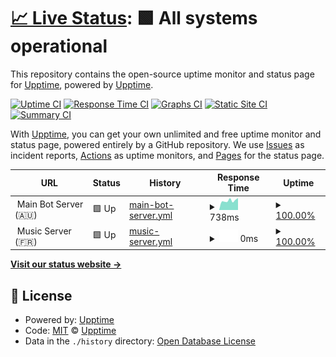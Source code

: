 # [📈 Live Status](https://discord.pshar.ma): <!--live status--> **🟩 All systems operational**

This repository contains the open-source uptime monitor and status page for [Upptime](https://upptime.js.org), powered by [Upptime](https://github.com/upptime/upptime).

[![Uptime CI](https://github.com/psharma04/discord-bot-monitor/workflows/Uptime%20CI/badge.svg)](https://github.com/psharma04/discord-bot-monitor/actions?query=workflow%3A%22Uptime+CI%22)
[![Response Time CI](https://github.com/psharma04/discord-bot-monitor/workflows/Response%20Time%20CI/badge.svg)](https://github.com/psharma04/discord-bot-monitor/actions?query=workflow%3A%22Response+Time+CI%22)
[![Graphs CI](https://github.com/psharma04/discord-bot-monitor/workflows/Graphs%20CI/badge.svg)](https://github.com/psharma04/discord-bot-monitor/actions?query=workflow%3A%22Graphs+CI%22)
[![Static Site CI](https://github.com/psharma04/discord-bot-monitor/workflows/Static%20Site%20CI/badge.svg)](https://github.com/psharma04/discord-bot-monitor/actions?query=workflow%3A%22Static+Site+CI%22)
[![Summary CI](https://github.com/psharma04/discord-bot-monitor/workflows/Summary%20CI/badge.svg)](https://github.com/psharma04/discord-bot-monitor/actions?query=workflow%3A%22Summary+CI%22)

With [Upptime](https://upptime.js.org), you can get your own unlimited and free uptime monitor and status page, powered entirely by a GitHub repository. We use [Issues](https://github.com/upptime/upptime/issues) as incident reports, [Actions](https://github.com/psharma04/discord-bot-monitor/actions) as uptime monitors, and [Pages](https://discord.pshar.ma) for the status page.

<!--start: status pages-->
<!-- This summary is generated by Upptime (https://github.com/upptime/upptime) -->
<!-- Do not edit this manually, your changes will be overwritten -->
<!-- prettier-ignore -->
| URL | Status | History | Response Time | Uptime |
| --- | ------ | ------- | ------------- | ------ |
| <img alt="" src="https://cdn.statically.io/img/raw.githubusercontent.com/f=auto/psharma04/image-repo/main/uploads/robot_1f916.png" height="13"> Main Bot Server (🇦🇺) | 🟩 Up | [main-bot-server.yml](https://github.com/psharma04/discord-bot-monitor/commits/HEAD/history/main-bot-server.yml) | <details><summary><img alt="Response time graph" src="./graphs/main-bot-server/response-time-week.png" height="20"> 738ms</summary><br><a href="https://discord.pshar.ma/history/main-bot-server"><img alt="Response time 726" src="https://img.shields.io/endpoint?url=https%3A%2F%2Fraw.githubusercontent.com%2Fpsharma04%2Fdiscord-bot-monitor%2FHEAD%2Fapi%2Fmain-bot-server%2Fresponse-time.json"></a><br><a href="https://discord.pshar.ma/history/main-bot-server"><img alt="24-hour response time 614" src="https://img.shields.io/endpoint?url=https%3A%2F%2Fraw.githubusercontent.com%2Fpsharma04%2Fdiscord-bot-monitor%2FHEAD%2Fapi%2Fmain-bot-server%2Fresponse-time-day.json"></a><br><a href="https://discord.pshar.ma/history/main-bot-server"><img alt="7-day response time 738" src="https://img.shields.io/endpoint?url=https%3A%2F%2Fraw.githubusercontent.com%2Fpsharma04%2Fdiscord-bot-monitor%2FHEAD%2Fapi%2Fmain-bot-server%2Fresponse-time-week.json"></a><br><a href="https://discord.pshar.ma/history/main-bot-server"><img alt="30-day response time 725" src="https://img.shields.io/endpoint?url=https%3A%2F%2Fraw.githubusercontent.com%2Fpsharma04%2Fdiscord-bot-monitor%2FHEAD%2Fapi%2Fmain-bot-server%2Fresponse-time-month.json"></a><br><a href="https://discord.pshar.ma/history/main-bot-server"><img alt="1-year response time 726" src="https://img.shields.io/endpoint?url=https%3A%2F%2Fraw.githubusercontent.com%2Fpsharma04%2Fdiscord-bot-monitor%2FHEAD%2Fapi%2Fmain-bot-server%2Fresponse-time-year.json"></a></details> | <details><summary><a href="https://discord.pshar.ma/history/main-bot-server">100.00%</a></summary><a href="https://discord.pshar.ma/history/main-bot-server"><img alt="All-time uptime 99.98%" src="https://img.shields.io/endpoint?url=https%3A%2F%2Fraw.githubusercontent.com%2Fpsharma04%2Fdiscord-bot-monitor%2FHEAD%2Fapi%2Fmain-bot-server%2Fuptime.json"></a><br><a href="https://discord.pshar.ma/history/main-bot-server"><img alt="24-hour uptime 100.00%" src="https://img.shields.io/endpoint?url=https%3A%2F%2Fraw.githubusercontent.com%2Fpsharma04%2Fdiscord-bot-monitor%2FHEAD%2Fapi%2Fmain-bot-server%2Fuptime-day.json"></a><br><a href="https://discord.pshar.ma/history/main-bot-server"><img alt="7-day uptime 100.00%" src="https://img.shields.io/endpoint?url=https%3A%2F%2Fraw.githubusercontent.com%2Fpsharma04%2Fdiscord-bot-monitor%2FHEAD%2Fapi%2Fmain-bot-server%2Fuptime-week.json"></a><br><a href="https://discord.pshar.ma/history/main-bot-server"><img alt="30-day uptime 99.96%" src="https://img.shields.io/endpoint?url=https%3A%2F%2Fraw.githubusercontent.com%2Fpsharma04%2Fdiscord-bot-monitor%2FHEAD%2Fapi%2Fmain-bot-server%2Fuptime-month.json"></a><br><a href="https://discord.pshar.ma/history/main-bot-server"><img alt="1-year uptime 99.98%" src="https://img.shields.io/endpoint?url=https%3A%2F%2Fraw.githubusercontent.com%2Fpsharma04%2Fdiscord-bot-monitor%2FHEAD%2Fapi%2Fmain-bot-server%2Fuptime-year.json"></a></details>
| <img alt="" src="https://cdn.statically.io/img/raw.githubusercontent.com/f=auto/psharma04/image-repo/main/uploads/musical-note_1f3b5.png" height="13"> Music Server (🇫🇷) | 🟩 Up | [music-server.yml](https://github.com/psharma04/discord-bot-monitor/commits/HEAD/history/music-server.yml) | <details><summary><img alt="Response time graph" src="./graphs/music-server/response-time-week.png" height="20"> 0ms</summary><br><a href="https://discord.pshar.ma/history/music-server"><img alt="Response time 95" src="https://img.shields.io/endpoint?url=https%3A%2F%2Fraw.githubusercontent.com%2Fpsharma04%2Fdiscord-bot-monitor%2FHEAD%2Fapi%2Fmusic-server%2Fresponse-time.json"></a><br><a href="https://discord.pshar.ma/history/music-server"><img alt="24-hour response time 0" src="https://img.shields.io/endpoint?url=https%3A%2F%2Fraw.githubusercontent.com%2Fpsharma04%2Fdiscord-bot-monitor%2FHEAD%2Fapi%2Fmusic-server%2Fresponse-time-day.json"></a><br><a href="https://discord.pshar.ma/history/music-server"><img alt="7-day response time 0" src="https://img.shields.io/endpoint?url=https%3A%2F%2Fraw.githubusercontent.com%2Fpsharma04%2Fdiscord-bot-monitor%2FHEAD%2Fapi%2Fmusic-server%2Fresponse-time-week.json"></a><br><a href="https://discord.pshar.ma/history/music-server"><img alt="30-day response time 0" src="https://img.shields.io/endpoint?url=https%3A%2F%2Fraw.githubusercontent.com%2Fpsharma04%2Fdiscord-bot-monitor%2FHEAD%2Fapi%2Fmusic-server%2Fresponse-time-month.json"></a><br><a href="https://discord.pshar.ma/history/music-server"><img alt="1-year response time 95" src="https://img.shields.io/endpoint?url=https%3A%2F%2Fraw.githubusercontent.com%2Fpsharma04%2Fdiscord-bot-monitor%2FHEAD%2Fapi%2Fmusic-server%2Fresponse-time-year.json"></a></details> | <details><summary><a href="https://discord.pshar.ma/history/music-server">100.00%</a></summary><a href="https://discord.pshar.ma/history/music-server"><img alt="All-time uptime 100.00%" src="https://img.shields.io/endpoint?url=https%3A%2F%2Fraw.githubusercontent.com%2Fpsharma04%2Fdiscord-bot-monitor%2FHEAD%2Fapi%2Fmusic-server%2Fuptime.json"></a><br><a href="https://discord.pshar.ma/history/music-server"><img alt="24-hour uptime 100.00%" src="https://img.shields.io/endpoint?url=https%3A%2F%2Fraw.githubusercontent.com%2Fpsharma04%2Fdiscord-bot-monitor%2FHEAD%2Fapi%2Fmusic-server%2Fuptime-day.json"></a><br><a href="https://discord.pshar.ma/history/music-server"><img alt="7-day uptime 100.00%" src="https://img.shields.io/endpoint?url=https%3A%2F%2Fraw.githubusercontent.com%2Fpsharma04%2Fdiscord-bot-monitor%2FHEAD%2Fapi%2Fmusic-server%2Fuptime-week.json"></a><br><a href="https://discord.pshar.ma/history/music-server"><img alt="30-day uptime 100.00%" src="https://img.shields.io/endpoint?url=https%3A%2F%2Fraw.githubusercontent.com%2Fpsharma04%2Fdiscord-bot-monitor%2FHEAD%2Fapi%2Fmusic-server%2Fuptime-month.json"></a><br><a href="https://discord.pshar.ma/history/music-server"><img alt="1-year uptime 100.00%" src="https://img.shields.io/endpoint?url=https%3A%2F%2Fraw.githubusercontent.com%2Fpsharma04%2Fdiscord-bot-monitor%2FHEAD%2Fapi%2Fmusic-server%2Fuptime-year.json"></a></details>

<!--end: status pages-->

[**Visit our status website →**](https://discord.pshar.ma)

## 📄 License

- Powered by: [Upptime](https://github.com/upptime/upptime)
- Code: [MIT](./LICENSE) © [Upptime](https://upptime.js.org)
- Data in the `./history` directory: [Open Database License](https://opendatacommons.org/licenses/odbl/1-0/)

